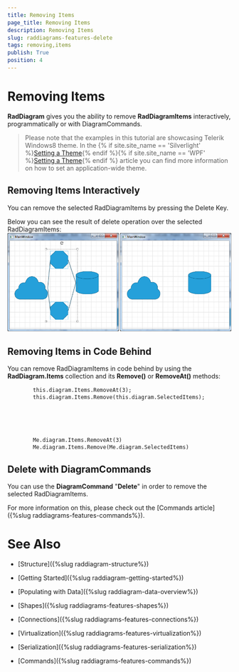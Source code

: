 ```yaml
---
title: Removing Items
page_title: Removing Items
description: Removing Items
slug: raddiagrams-features-delete
tags: removing,items
publish: True
position: 4
---
```


# Removing Items



__RadDiagram__ gives you the ability to remove __RadDiagramItems__ interactively, programmatically or with DiagramCommands.
	  

>Please note that the examples in this tutorial are showcasing Telerik Windows8 theme. In the
		  {% if site.site_name == 'Silverlight' %}[Setting a Theme](http://www.telerik.com/help/silverlight/common-styling-apperance-setting-theme.html#Setting_Application-Wide_Built-In_Theme_in_the_Code-Behind){% endif %}{% if site.site_name == 'WPF' %}[Setting a Theme](http://www.telerik.com/help/wpf/common-styling-apperance-setting-theme-wpf.html#Setting_Application-Wide_Built-In_Theme_in_the_Code-Behind){% endif %}
		  article you can find more information on how to set an application-wide theme.
		

## Removing Items Interactively

You can remove the selected RadDiagramItems by pressing the Delete Key.

Below you can see the result of delete operation over the selected RadDiagramItems:![radiagrams-removingitems](images/radiagrams-removingitems.png)

## Removing Items in Code Behind

You can remove RadDiagramItems in code behind by using the __RadDiagram.Items__ collection and its __Remove()__ or __RemoveAt()__ methods:
		

	
			this.diagram.Items.RemoveAt(3);
			this.diagram.Items.Remove(this.diagram.SelectedItems);
		  



	
			Me.diagram.Items.RemoveAt(3)
			Me.diagram.Items.Remove(Me.diagram.SelectedItems)
		  



## Delete with DiagramCommands

You can use the __DiagramCommand__ "__Delete__" in order to remove the selected RadDiagramItems.
		

For more information on this, please check out the [Commands article]({%slug raddiagrams-features-commands%}).
		

# See Also

 * [Structure]({%slug raddiagram-structure%})

 * [Getting Started]({%slug raddiagram-getting-started%})

 * [Populating with Data]({%slug raddiagram-data-overview%})

 * [Shapes]({%slug raddiagrams-features-shapes%})

 * [Connections]({%slug raddiagrams-features-connections%})

 * [Virtualization]({%slug raddiagrams-features-virtualization%})

 * [Serialization]({%slug raddiagrams-features-serialization%})

 * [Commands]({%slug raddiagrams-features-commands%})
